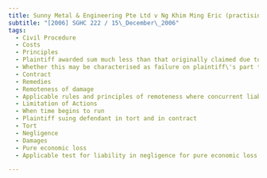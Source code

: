 ```yaml
---
title: Sunny Metal & Engineering Pte Ltd v Ng Khim Ming Eric (practising under the name and style 
subtitle: "[2006] SGHC 222 / 15\_December\_2006"
tags:
  - Civil Procedure
  - Costs
  - Principles
  - Plaintiff awarded sum much less than that originally claimed due to set-offs
  - Whether this may be characterised as failure on plaintiff\'s part to prove its claim
  - Contract
  - Remedies
  - Remoteness of damage
  - Applicable rules and principles of remoteness where concurrent liability in contract and tort existing
  - Limitation of Actions
  - When time begins to run
  - Plaintiff suing defendant in tort and in contract
  - Tort
  - Negligence
  - Damages
  - Pure economic loss
  - Applicable test for liability in negligence for pure economic loss

---
```


